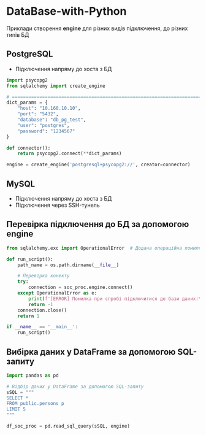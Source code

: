 # DataBase-with-Python
Приклади створення **engine** для різних видів підключення, до різних типів БД

## PostgreSQL
* Підключення напряму до хоста з БД
```python
import psycopg2
from sqlalchemy import create_engine

# =====================================================================================
dict_params = {
    "host": "10.160.10.10", 
    "port": "5432", 
    "database": "db_pg_test", 
    "user": "postgres", 
    "password": "1234567"
}

def connector():
    return psycopg2.connect(**dict_params)

engine = create_engine('postgresql+psycopg2://', creator=connector)
```

## MySQL
* Підключення напряму до хоста з БД
* Підключення через SSH-тунель

## Перевірка підключення до БД за допомогою **engine**
```python
from sqlalchemy.exc import OperationalError  # Додана операційна помилка

def run_script():
	path_name = os.path.dirname(__file__)

	# Перевірка конекту
	try:
    	connection = soc_proc.engine.connect()
	except OperationalError as e:
    	print(f'[ERROR] Помилка при спробі підключитися до бази даних:\n{str(e)}')
    	return -1
	connection.close()
	return 1

if __name__ == '__main__':
	run_script()
```

## Вибірка даних у DataFrame за допомогою SQL-запиту
```python
import pandas as pd

# Відбір даних у DataFrame за допомогою SQL-запиту
sSQL = """
SELECT *
FROM public.persons p
LIMIT 5
"""

df_soc_proc = pd.read_sql_query(sSQL, engine)
```

